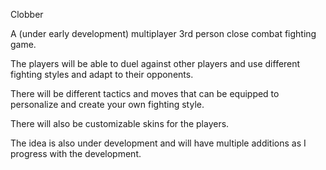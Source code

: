 Clobber

A (under early development) multiplayer 3rd person close combat fighting game. 

The players will be able to duel against other players and use different fighting styles and adapt to their opponents. 

There will be different tactics and moves that can be equipped to personalize and create your own fighting style.

There will also be customizable skins for the players.

The idea is also under development and will have multiple additions as I progress with the development.